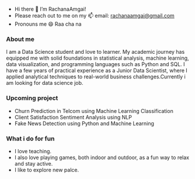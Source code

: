 - Hi there 👋 I’m RachanaAmgai!
- Please reach out to me on my 📫  email: rachanaamgai@gmail.com
- Pronouns me 😄 Raa cha na 

### About me
I am a Data Science student and love to learner. My academic journey has equipped me with solid foundations in statistical analysis, machine learning, data visualization, and programming languages such as Python and SQL.  I have a few years of practical experience as a Junior Data Scientist, where I applied analytical techniques to real-world business challenges.Currently i am looking for data science job.

### Upcoming project
- Churn Prediction in Telcom using Machine Learning Classification
- Client Satisfaction Sentiment Analysis using NLP
- Fake News Detection using Python and Machine Learning
  
### What i do for fun
- I love teaching.
- I also love playing games, both indoor and outdoor, as a fun way to relax and stay active.
- I like to explore new palce.

